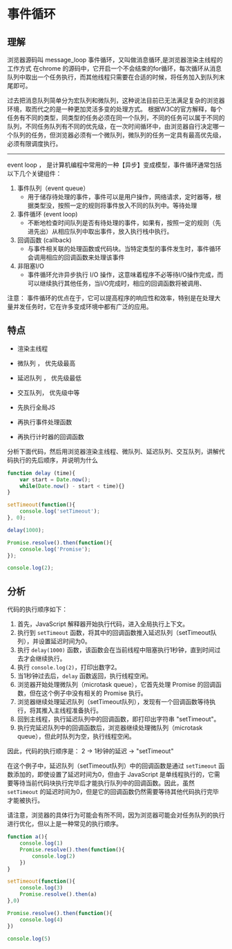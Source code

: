 # 事件循环

## 理解
浏览器源码叫 message_loop
事件循环，又叫做消息循环,是浏览器渲染主线程的工作方式
在chrome 的源码中，它开启一个不会结束的for循环，每次循环从消息队列中取出一个任务执行，而其他线程只需要在合适的时候，将任务加入到队列末尾即可。

过去把消息队列简单分为宏队列和微队列，这种说法目前已无法满足复杂的浏览器环境，取而代之的是一种更加灵活多变的处理方式。
根据W3C的官方解释，每个任务有不同的类型，同类型的任务必须在同一个队列，不同的任务可以属于不同的队列，不同任务队列有不同的优先级，在一次时间循环中，由浏览器自行决定哪一个队列的任务，但浏览器必须有一个微队列，微队列的任务一定具有最高优先级，必须有限调度执行。


---

event loop ， 是计算机编程中常用的一种【异步】变成模型，事件循环通常包括以下几个关键组件：
1. 事件队列（event queue）
    - 用于储存待处理的事件，事件可以是用户操作，网络请求，定时器等，根据类型没，按照一定的规则将事件放入不同的队列中。等待处理
2. 事件循环 (event loop)
    - 不断地检查时间队列是否有待处理的事件，如果有，按照一定的规则（先进先出）从相应队列中取出事件，放入执行栈中执行。
3. 回调函数 (callback)
    - 与事件相关联的处理函数或代码块。当特定类型的事件发生时，事件循环会调用相应的回调函数来处理该事件
4. 非阻塞I/O
    - 事件循环允许异步执行 I/O 操作，这意味着程序不必等待I/O操作完成，而可以继续执行其他任务，当I/O完成时，相应的回调函数将被调用、

注意： 事件循环的优点在于，它可以提高程序的响应性和效率，特别是在处理大量并发任务时，它在许多变成环境中都有广泛的应用。


## 特点 
* 渲染主线程

* 微队列 ， 优先级最高
* 延迟队列 ， 优先级最低
* 交互队列， 优先级中等

* 先执行全局JS
* 再执行事件处理函数
* 再执行计时器的回调函数
 

分析下面代码，然后用浏览器渲染主线程、微队列、延迟队列、交互队列，讲解代码执行的先后顺序，并说明为什么
``` javascript
function delay (time){
    var start = Date.now();
    while(Date.now() - start < time){}
}

setTimeout(function(){
    console.log('setTimeout');
}, 0);

delay(1000);

Promise.resolve().then(function(){
    console.log('Promise');
});

console.log(2);
```


 

## 分析

代码的执行顺序如下：

1. 首先，JavaScript 解释器开始执行代码，进入全局执行上下文。
2. 执行到 `setTimeout` 函数，将其中的回调函数推入延迟队列（setTimeout队列），并设置延迟时间为0。
3. 执行 `delay(1000)` 函数，该函数会在当前线程中阻塞执行1秒钟，直到时间过去才会继续执行。
4. 执行 `console.log(2)`，打印出数字2。
5. 当1秒钟过去后，`delay` 函数返回，执行线程空闲。
6. 浏览器开始处理微队列（microtask queue），它首先处理 Promise 的回调函数，但在这个例子中没有相关的 Promise 执行。
7. 浏览器继续处理延迟队列（setTimeout队列），发现有一个回调函数等待执行，将其推入主线程准备执行。
8. 回到主线程，执行延迟队列中的回调函数，即打印出字符串 "setTimeout"。
9. 执行完延迟队列中的回调函数后，浏览器继续处理微队列（microtask queue），但此时队列为空，执行线程空闲。

因此，代码的执行顺序是：
2 -> 1秒钟的延迟 -> "setTimeout"

在这个例子中，延迟队列（setTimeout队列）中的回调函数是通过 `setTimeout` 函数添加的，即使设置了延迟时间为0，但由于 JavaScript 是单线程执行的，它需要等待当前代码块执行完毕后才能执行队列中的回调函数。因此，虽然 `setTimeout` 的延迟时间为0，但是它的回调函数仍然需要等待其他代码执行完毕才能被执行。

请注意，浏览器的具体行为可能会有所不同，因为浏览器可能会对任务队列的执行进行优化，但以上是一种常见的执行顺序。



``` javascript
function a(){
    console.log(1)
    Promise.resolve().then(function(){
        console.log(2)
    })
}

setTimeout(function(){
    console.log(3)
    Promise.resolve().then(a)
},0)

Promise.resolve().then(function(){
    console.log(4)
})

console.log(5) 
 

```



